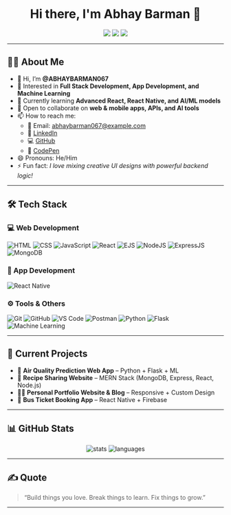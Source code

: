 <h1 align="center">Hi there, I'm Abhay Barman 👋</h1>

<p align="center">
  <a href="https://github.com/ABHAYBARMAN067"><img src="https://img.shields.io/badge/GitHub-000?logo=github&style=for-the-badge"></a>
  <a href="https://www.linkedin.com/in/abhay-barman-9a0b3a277"><img src="https://img.shields.io/badge/LinkedIn-0077B5?logo=linkedin&style=for-the-badge"></a>
  <a href="https://codepen.io/Abhay-Barman"><img src="https://img.shields.io/badge/CodePen-000000?logo=codepen&style=for-the-badge"></a>
</p>

---

## 🙋‍♂️ About Me

- 👋 Hi, I’m **@ABHAYBARMAN067**
- 👀 Interested in **Full Stack Development, App Development, and Machine Learning**
- 🌱 Currently learning **Advanced React, React Native, and AI/ML models**
- 💞️ Open to collaborate on **web & mobile apps, APIs, and AI tools**
- 📫 How to reach me:
  - 📧 Email: abhaybarman067@example.com
  - 🔗 [LinkedIn](https://www.linkedin.com/in/abhay-barman-9a0b3a277)
  - 💻 [GitHub](https://github.com/ABHAYBARMAN067)
  - 🎨 [CodePen](https://codepen.io/Abhay-Barman)
- 😄 Pronouns: He/Him
- ⚡ Fun fact: *I love mixing creative UI designs with powerful backend logic!*

---

## 🛠️ Tech Stack

### 💻 Web Development
![HTML](https://img.shields.io/badge/HTML5-E34F26?style=for-the-badge&logo=html5&logoColor=white)
![CSS](https://img.shields.io/badge/CSS3-1572B6?style=for-the-badge&logo=css3&logoColor=white)
![JavaScript](https://img.shields.io/badge/JavaScript-F7DF1E?style=for-the-badge&logo=javascript&logoColor=black)
![React](https://img.shields.io/badge/React-20232A?style=for-the-badge&logo=react&logoColor=61DAFB)
![EJS](https://img.shields.io/badge/EJS-FFCA28?style=for-the-badge&logo=handlebarsdotjs&logoColor=black)
![NodeJS](https://img.shields.io/badge/Node.js-339933?style=for-the-badge&logo=nodedotjs&logoColor=white)
![ExpressJS](https://img.shields.io/badge/Express.js-000000?style=for-the-badge&logo=express&logoColor=white)
![MongoDB](https://img.shields.io/badge/MongoDB-4EA94B?style=for-the-badge&logo=mongodb&logoColor=white)

### 📱 App Development
![React Native](https://img.shields.io/badge/React_Native-20232A?style=for-the-badge&logo=react&logoColor=61DAFB)

### ⚙️ Tools & Others
![Git](https://img.shields.io/badge/Git-F05032?style=for-the-badge&logo=git&logoColor=white)
![GitHub](https://img.shields.io/badge/GitHub-181717?style=for-the-badge&logo=github)
![VS Code](https://img.shields.io/badge/VS%20Code-007ACC?style=for-the-badge&logo=visual-studio-code&logoColor=white)
![Postman](https://img.shields.io/badge/Postman-FF6C37?style=for-the-badge&logo=postman&logoColor=white)
![Python](https://img.shields.io/badge/Python-3776AB?style=for-the-badge&logo=python&logoColor=white)
![Flask](https://img.shields.io/badge/Flask-000000?style=for-the-badge&logo=flask&logoColor=white)
![Machine Learning](https://img.shields.io/badge/Machine%20Learning-yellow?style=for-the-badge)

---

## 🚀 Current Projects

- 🌿 **Air Quality Prediction Web App** – Python + Flask + ML  
- 🍲 **Recipe Sharing Website** – MERN Stack (MongoDB, Express, React, Node.js)  
- 🧑‍💼 **Personal Portfolio Website & Blog** – Responsive + Custom Design  
- 📱 **Bus Ticket Booking App** – React Native + Firebase

---

## 📊 GitHub Stats

<p align="center">
  <img src="https://github-readme-stats.vercel.app/api?username=ABHAYBARMAN067&show_icons=true&theme=radical" alt="stats" />
  <img src="https://github-readme-stats.vercel.app/api/top-langs/?username=ABHAYBARMAN067&layout=compact&theme=radical" alt="languages" />
</p>

---

## ✍️ Quote

> “Build things you love. Break things to learn. Fix things to grow.”

---

